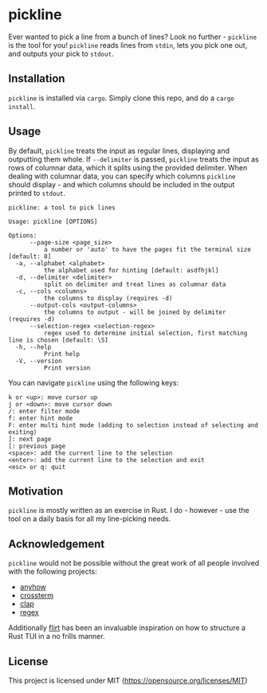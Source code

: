 # pickline

Ever wanted to pick a line from a bunch of lines? Look no further - `pickline` is the tool for you! `pickline` reads lines from `stdin`, lets you pick one out, and outputs your pick to `stdout`.

## Installation
`pickline` is installed via `cargo`. Simply clone this repo, and do a `cargo install`.

## Usage
By default, `pickline` treats the input as regular lines, displaying and outputting them whole. If `--delimiter` is passed, `pickline` treats the input as rows of columnar data, which it splits using the provided delimiter. When dealing with columnar data, you can specify which columns `pickline` should display - and which columns should be included in the output printed to `stdout`.

```
pickline: a tool to pick lines

Usage: pickline [OPTIONS]

Options:
      --page-size <page_size>
          a number or 'auto' to have the pages fit the terminal size [default: 8]
  -a, --alphabet <alphabet>
          the alphabet used for hinting [default: asdfhjkl]
  -d, --delimiter <delimiter>
          split on delimiter and treat lines as columnar data
  -c, --cols <columns>
          the columns to display (requires -d)
      --output-cols <output-columns>
          the columns to output - will be joined by delimiter (requires -d)
      --selection-regex <selection-regex>
          regex used to determine initial selection, first matching line is chosen [default: \S]
  -h, --help
          Print help
  -V, --version
          Print version
```

You can navigate `pickline` using the following keys:
```
k or <up>: move cursor up
j or <down>: move cursor down
/: enter filter mode
f: enter hint mode
F: enter multi hint mode (adding to selection instead of selecting and exiting)
]: next page
[: previous page
<space>: add the current line to the selection
<enter>: add the current line to the selection and exit
<esc> or q: quit
```

## Motivation
`pickline` is mostly written as an exercise in Rust. I do - however - use the tool on a daily basis for all my line-picking needs.

## Acknowledgement
`pickline` would not be possible without the great work of all people involved with the following projects:
* [anyhow](https://docs.rs/anyhow/latest/anyhow/)
* [crossterm](https://docs.rs/crossterm/latest/crossterm/index.html)
* [clap](https://docs.rs/clap/latest/clap/)
* [regex](https://docs.rs/regex/latest/regex/)

Additionally [flirt](https://git.sr.ht/~hadronized/flirt) has been an invaluable inspiration on how to structure a Rust TUI in a no frills manner. 

## License
This project is licensed under MIT (https://opensource.org/licenses/MIT)

